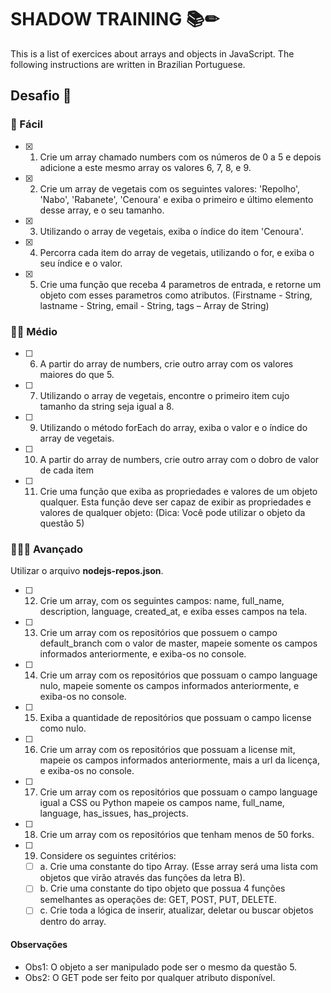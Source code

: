 # SHADOW TRAINING 📚✏
This is a list of exercices about arrays and objects in JavaScript.
The following instructions are written in Brazilian Portuguese.

## Desafio 🥋
### 💚 Fácil
- [x] 1. Crie um array chamado numbers com os números de 0 a 5 e depois adicione a este mesmo array os valores 6, 7, 8, e 9.
- [x] 2. Crie um array de vegetais com os seguintes valores: 'Repolho', 'Nabo', 'Rabanete', 'Cenoura' e exiba o primeiro e último elemento desse array, e o seu tamanho.
- [x] 3. Utilizando o array de vegetais, exiba o índice do item 'Cenoura'.
- [x] 4. Percorra cada item do array de vegetais, utilizando o for, e exiba o seu índice e o valor.
- [x] 5. Crie uma função que receba 4 parametros de entrada, e retorne um objeto com esses parametros como atributos.
  (Firstname - String,
  lastname - String,
  email - String,
  tags – Array de String)
  
### 💛💛 Médio
- [ ] 6. A partir do array de numbers, crie outro array com os valores maiores do que 5.
- [ ] 7. Utilizando o array de vegetais, encontre o primeiro item cujo tamanho da string seja igual a 8.
- [ ] 9. Utilizando o método forEach do array, exiba o valor e o índice do array de vegetais.
- [ ] 10. A partir do array de numbers, crie outro array com o dobro de valor de cada item
- [ ] 11. Crie uma função que exiba as propriedades e valores de um objeto qualquer. Esta função deve ser capaz de exibir as propriedades e valores de qualquer objeto: (Dica: Você pode utilizar o objeto da questão 5)

### 💜💜💜 Avançado 
Utilizar o arquivo **nodejs-repos.json**.
- [ ] 12. Crie um array, com os seguintes campos: name, full_name, description, language, created_at, e exiba esses campos na tela.
- [ ] 13. Crie um array com os repositórios que possuem o campo default_branch com o valor de master, mapeie somente os campos informados anteriormente, e exiba-os no console.
- [ ] 14. Crie um array com os repositórios que possuam o campo language nulo, mapeie somente os campos informados anteriormente, e exiba-os no console.
- [ ] 15. Exiba a quantidade de repositórios que possuam o campo license como nulo.
- [ ] 16. Crie um array com os repositórios que possuam a license mit, mapeie os campos informados anteriormente, mais a url da licença, e exiba-os no console.
- [ ] 17. Crie um array com os repositórios que possuam o campo language igual a CSS ou Python mapeie os campos name, full_name, language, has_issues, has_projects.
- [ ] 18. Crie um array com os repositórios que tenham menos de 50 forks.
- [ ] 19. Considere os seguintes critérios:
  - [ ] a. Crie uma constante do tipo Array. (Esse array será uma lista com objetos que virão através das funções da letra B).
  - [ ] b. Crie uma constante do tipo objeto que possua 4 funções semelhantes as operações de: GET, POST, PUT, DELETE.
  - [ ] c. Crie toda a lógica de inserir, atualizar, deletar ou buscar objetos dentro do array.

#### Observações
- Obs1: O objeto a ser manipulado pode ser o mesmo da questão 5.
- Obs2: O GET pode ser feito por qualquer atributo disponível.
  
